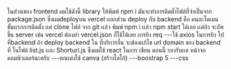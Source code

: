 ในส่วนของ frontend ผมใช้ดังนี้
  library ให้พิมพ์ npm i มันจะทำการติดตั้งไฟล์ที่จำเป็นจาก package.json
  ซึ่งผมdeployบน vercel เเยกส่วน deploy กับ backend คือ คนละโดเมน
  ขั้นเเรกการติดตั้ง เเค่ clone ไฟล์ จาก git เเล้ว พิมพ์ npm i เเล้ว npm start ได้เลย
  เเต่ถ้า จะอัพขึ้น server เช่น vercel ต้องทำ vercel.json  ก็ใช้ได้เลย 
  การยิง req
  ---ใช้ axios ในการยิง ไปที่backend ถ้า deploy backend ใน ที่บริการอื่น จะต้องเเก้ไข url domain ของ backend ที่ ในไฟล์ list.js เเละ Shorturl.js 
  ซึ่งผมใช้ react  ในการ เขียน ตอนนี้ รองรับเเค่ หน้าจอคอมพิวเตอร์นะครับ
  ---ตกเเต่งใช้ canva (สร้างโลโก้)
  ---boostrap 5 
  ---css